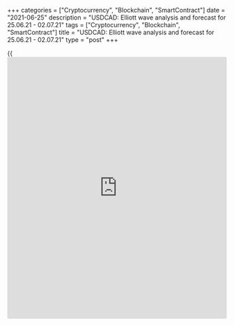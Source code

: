 +++
categories = ["Cryptocurrency", "Blockchain", "SmartContract"]
date = "2021-06-25"
description = "USDCAD: Elliott wave analysis and forecast for 25.06.21 - 02.07.21"
tags = ["Cryptocurrency", "Blockchain", "SmartContract"]
title = "USDCAD: Elliott wave analysis and forecast for 25.06.21 - 02.07.21"
type = "post"
+++

{{<iframe id="large-banner" src="https://www.bounty.group/#slide=5.0" width="100%" height="600" scrolling="no" style="border: 0px solid rgb(216, 221, 230); border-radius: 3px;">}}

2021-06-25

2021-06-25

USDCAD: Elliott wave analysis and forecast for 25.06.21 – 02.07.21Alex
Geuta

 **Main scenario:** consider short positions below the level of 1.2712
with a target of 1.1850 – 1.1700 once the correction is completed.

 **Alternative scenario:** breakout and consolidation above the level of
1.2712 will allow the pair to continue rising to the levels of 1.2873 –
1.3405.

 **Analysis:** Wave (С) of 4 of a larger degree continues developing in
the [daily](https://www.fintecher.org/2020/03/03/forex-trading-daily-strategy/) timeframe, with the third wave 3 of (C) formed inside. The
fifth wave v of 3 finished forming in the H4 time frame, with wave (v)
of v completed inside. In the H1 time frame, a descending correction
appears to be forming as the fourth wave 4 of (C), with wave a of 4
completed and wave b of 4 developing within. If the presumption is
correct, the pair will continue to fall to the levels of 1.1850 – 1.1700
once the correction is over. The level of 1.2712 is critical in this
scenario as a breakout will enable the pair to continue rising to the
levels of 1.2873 – 1.3405.

* * *

* * *



## Price chart of USDCAD in real time mode

The content of this article reflects the author’s opinion and does not
necessarily reflect the official position of LiteForex. The material
published on this page is provided for informational purposes only and
should not be considered as the provision of investment advice for the
purposes of Directive 2004/39/EC.

Rate this article:

{{value}}

( {{count}} {{title}} )